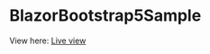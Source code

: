 # BlazorBootstrap5Sample
View here: [Live view](https://sergeydavidovich.github.io/BlazorBootstrap5Sample})

